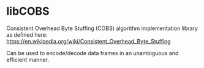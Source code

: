 # libCOBS

Consistent Overhead Byte Stuffing (COBS) algorithm implementation library as defined here: 
https://en.wikipedia.org/wiki/Consistent_Overhead_Byte_Stuffing

Can be used to encode/decode data frames in an unambiguous and efficient manner.
